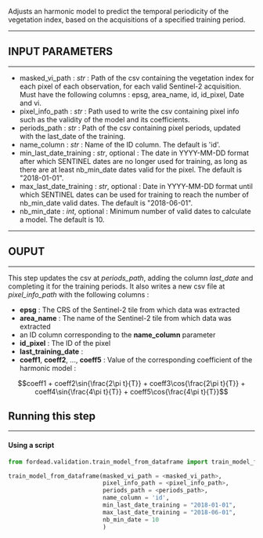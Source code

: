 
Adjusts an harmonic model to predict the temporal periodicity of the vegetation index, based on the acquisitions of a specified training period.

----------
## INPUT PARAMETERS
----------
- masked_vi_path : *str* : Path of the csv containing the vegetation index for each pixel of each observation, for each valid Sentinel-2 acquisition. Must have the following columns : epsg, area_name, id, id_pixel, Date and vi.
- pixel_info_path : *str* : Path used to write the csv containing pixel info such as the validity of the model and its coefficients.
- periods_path : *str* : Path of the csv containing pixel periods, updated with the last_date of the training.
- name_column : *str* : Name of the ID column. The default is 'id'.
- min_last_date_training : *str*, optional : The date in YYYY-MM-DD format after which SENTINEL dates are no longer used for training, as long as there are at least nb_min_date dates valid for the pixel. The default is "2018-01-01".
- max_last_date_training : *str*, optional : Date in YYYY-MM-DD format until which SENTINEL dates can be used for training to reach the number of nb_min_date valid dates. The default is "2018-06-01".
- nb_min_date : *int*, optional : Minimum number of valid dates to calculate a model. The default is 10.

----------
## OUPUT
----------
This step updates the csv at *periods_path*, adding the column *last_date* and completing it for the training periods. 
It also writes a new csv file at *pixel_info_path* with the following columns :
- **epsg** : The CRS of the Sentinel-2 tile from which data was extracted
- **area_name** : The name of the Sentinel-2 tile from which data was extracted
- an ID column corresponding to the **name_column** parameter
- **id_pixel** : The ID of the pixel
- **last_training_date** : 
- **coeff1**, **coeff2**, ...,  **coeff5** : Value of the corresponding coefficient of the harmonic model :
```math
coeff1 + coeff2\sin{\frac{2\pi t}{T}} + coeff3\cos{\frac{2\pi t}{T}} + coeff4\sin{\frac{4\pi t}{T}} + coeff5\cos{\frac{4\pi t}{T}}
```
## Running this step
----------

#### Using a script

```python
from fordead.validation.train_model_from_dataframe import train_model_from_dataframe

train_model_from_dataframe(masked_vi_path = <masked_vi_path>,
                           pixel_info_path = <pixel_info_path>,
                           periods_path = <periods_path>,
                           name_column = 'id',
                           min_last_date_training = "2018-01-01",
                           max_last_date_training = "2018-06-01",
                           nb_min_date = 10
                           )
```
